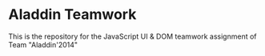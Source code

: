 Aladdin Teamwork
================

This is the repository for the JavaScript UI & DOM teamwork assignment of Team "Aladdin'2014"
